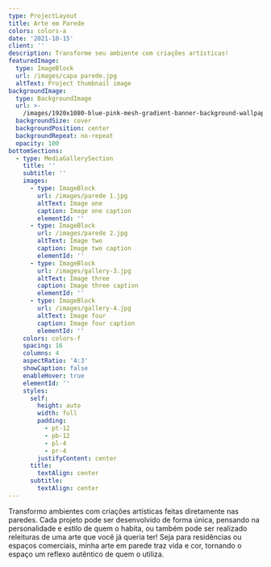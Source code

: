 ```yaml
---
type: ProjectLayout
title: Arte em Parede
colors: colors-a
date: '2021-10-15'
client: ''
description: Transforme seu ambiente com criações artísticas!
featuredImage:
  type: ImageBlock
  url: /images/capa parede.jpg
  altText: Project thumbnail image
backgroundImage:
  type: BackgroundImage
  url: >-
    /images/1920x1080-blue-pink-mesh-gradient-banner-background-wallpaper-website-template-landing-page-web-frame-text_685444-38.jpg
  backgroundSize: cover
  backgroundPosition: center
  backgroundRepeat: no-repeat
  opacity: 100
bottomSections:
  - type: MediaGallerySection
    title: ''
    subtitle: ''
    images:
      - type: ImageBlock
        url: /images/parede 1.jpg
        altText: Image one
        caption: Image one caption
        elementId: ''
      - type: ImageBlock
        url: /images/parede 2.jpg
        altText: Image two
        caption: Image two caption
        elementId: ''
      - type: ImageBlock
        url: /images/gallery-3.jpg
        altText: Image three
        caption: Image three caption
        elementId: ''
      - type: ImageBlock
        url: /images/gallery-4.jpg
        altText: Image four
        caption: Image four caption
        elementId: ''
    colors: colors-f
    spacing: 16
    columns: 4
    aspectRatio: '4:3'
    showCaption: false
    enableHover: true
    elementId: ''
    styles:
      self:
        height: auto
        width: full
        padding:
          - pt-12
          - pb-12
          - pl-4
          - pr-4
        justifyContent: center
      title:
        textAlign: center
      subtitle:
        textAlign: center
---
```

Transformo ambientes com criações artísticas feitas diretamente nas paredes. Cada projeto pode ser desenvolvido de forma única, pensando na personalidade e estilo de quem o habita, ou também pode ser realizado releituras de uma arte que você já queria ter!
Seja para residências ou espaços comerciais, minha arte em parede traz vida e cor, tornando o espaço um reflexo autêntico de quem o utiliza.

